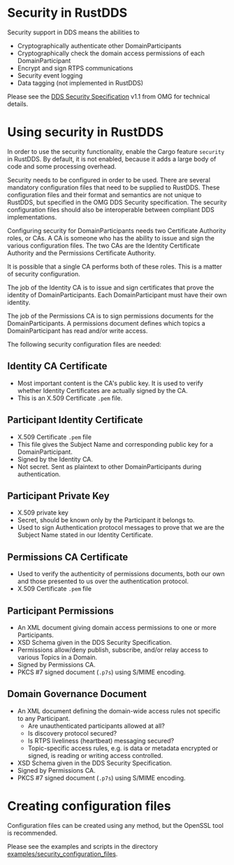 # Security in RustDDS

Security support in DDS means the abilities to

* Cryptographically authenticate other DomainParticipants
* Cryptographically check the domain access permissions of each DomainParticipant
* Encrypt and sign RTPS communications
* Security event logging
* Data tagging (not implemented in RustDDS)

Please see the [DDS Security Specification](https://www.omg.org/spec/DDS-SECURITY/1.1/About-DDS-SECURITY) v1.1 from OMG for technical details.

# Using security in RustDDS

In order to use the security functionality, enable the Cargo feature `security` in RustDDS. By default, it is not enabled, because it adds a large body of code and some processing overhead.

Security needs to be configured in order to be used. There are several mandatory configuration files that need to be supplied to RustDDS. These configuration files and their format and semantics are not unique to RustDDS, but specified in the OMG DDS Security specification. The security configuration files should also be interoperable between compliant DDS implementations.

Configuring security for DomainParticipants needs two Certificate Authority roles, or CAs. A CA is someone who has the ability to issue and sign the various configuration files. The two CAs are the Identity Certificate Authority and the Permissions Certificate Authority. 

It is possible that a single CA performs both of these roles. This is a matter of security configuration.

The job of the Identity CA is to issue and sign certificates that prove the identity of DomainParticipants. Each DomainParticipant must have their own identity.

The job of the Permissions CA is to sign permissions documents for the DomainParticipants. A permissions document defines which topics a DomainParticipant has read and/or write access.

The following security configuration files are needed:

## Identity CA Certificate

* Most important content is the CA's public key. It is used to verify whether Identity Certificates are actually signed by the CA.
* This is an X.509 Certificate `.pem` file.

## Participant Identity Certificate

* X.509 Certificate `.pem` file
* This file gives the Subject Name and corresponding public key for a DomainParticipant.
* Signed by the Identity CA.
* Not secret. Sent as plaintext to other DomainParticipants during authentication.

## Participant Private Key

* X.509 private key
* Secret, should be known only by the Participant it belongs to.
* Used to sign Authentication protocol messages to prove that we are the Subject Name stated in our Identity Certificate.

## Permissions CA Certificate

* Used to verify the authenticity of permissions documents, both our own and those presented to us over the authentication protocol.
* X.509 Certificate `.pem` file

## Participant Permissions

* An XML document giving domain access permissions to one or more Participants.
* XSD Schema given in the DDS Security Specification.
* Permissions allow/deny publish, subscribe, and/or relay access to various Topics in a Domain.
* Signed by Permissions CA.
* PKCS #7 signed document (`.p7s`) using S/MIME encoding.

## Domain Governance Document

* An XML document defining the domain-wide access rules not specific to any Participant.
  * Are unauthenticated participants allowed at all?
  * Is discovery protocol secured?
  * Is RTPS liveliness (heartbeat) messaging secured?
  * Topic-specific access rules, e.g. is data or metadata encrypted or signed, is reading or writing access controlled.
* XSD Schema given in the DDS Security Specification.
* Signed by Permissions CA.
* PKCS #7 signed document (`.p7s`) using S/MIME encoding.

# Creating configuration files

Configuration files can be created using any method, but the OpenSSL tool is recommended.

Please see the examples and scripts in the directory [examples/security_configuration_files](examples/security_configuration_files).
